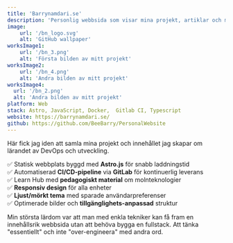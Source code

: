 ```yaml
---
title: 'Barrynamdari.se'
description: 'Personlig webbsida som visar mina projekt, artiklar och min resa hit.'
image:
    url: '/bn_logo.svg'
    alt: 'GitHub wallpaper'
worksImage1:
    url: '/bn_3.png'
    alt: 'Första bilden av mitt projekt'
worksImage2:
    url: '/bn_4.png'
    alt: 'Andra bilden av mitt projekt'
worksImage4:
  url: '/bn_2.png'
  alt: 'Andra bilden av mitt projekt'
platform: Web
stack: Astro, JavaScript, Docker,  Gitlab CI, Typescript
website: https://barrynamdari.se/
github: https://github.com/BeeBarry/PersonalWebsite
---
```


Här fick jag iden att samla mina projekt och innehållet
jag skapar om lärandet av DevOps och utveckling.

✅ Statisk webbplats byggd med **Astro.js** för snabb laddningstid<br>
✅ Automatiserad **CI/CD-pipeline** via **GitLab** för kontinuerlig leverans<br>
✅ Learn Hub med **pedagogiskt material** om molnteknologier<br>
✅ **Responsiv design** för alla enheter<br>
✅ **Ljust/mörkt tema** med sparade användarpreferenser<br>
✅ Optimerade bilder och **tillgänglighets-anpassad** struktur

Min största lärdom var att man med enkla tekniker kan få fram en innehållsrik webbsida
utan att behöva bygga en fullstack.
Att tänka "essentiellt" och inte "over-engineera" med andra ord.